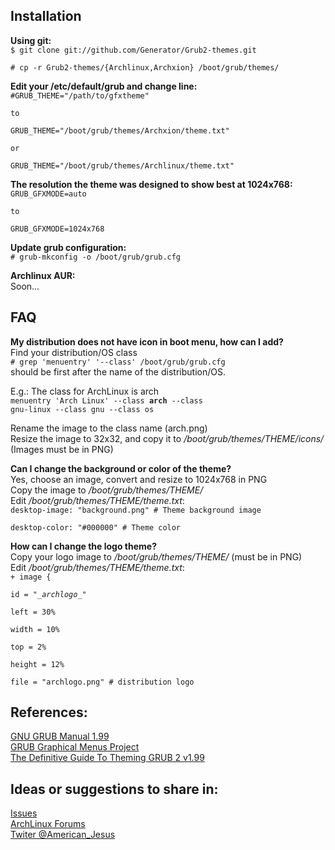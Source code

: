 ## Installation

**Using git:**  
<code>$ git clone git://github.com/Generator/Grub2-themes.git  
 \# cp -r Grub2-themes/{Archlinux,Archxion} /boot/grub/themes/</code>

**Edit your /etc/default/grub and change line:**
<code>\#GRUB_THEME="/path/to/gfxtheme"  
to  
GRUB_THEME="/boot/grub/themes/Archxion/theme.txt"  
or  
GRUB_THEME="/boot/grub/themes/Archlinux/theme.txt"</code>

**The resolution the theme was designed to show best at 1024x768:**  
<code>GRUB_GFXMODE=auto  
to  
GRUB_GFXMODE=1024x768</code>  

**Update grub configuration:**  
<code>\# grub-mkconfig -o /boot/grub/grub.cfg</code>

**Archlinux AUR:**  
Soon...


## FAQ  

**My distribution does not have icon in boot menu, how can I add?**  
Find your distribution/OS class  
<code>\# grep 'menuentry' '--class' /boot/grub/grub.cfg</code>  
should be first after the name of the distribution/OS.  

E.g.: The class for ArchLinux is arch  
<code>menuentry 'Arch Linux' --class **arch** --class gnu-linux --class gnu --class os</code>  

Rename the image to the class name (arch.png)  
Resize the image to 32x32, and copy it to */boot/grub/themes/THEME/icons/*  
(Images must be in PNG)  

**Can I change the background or color of the theme?**  
Yes, choose an image, convert and resize to 1024x768 in PNG  
Copy the image to */boot/grub/themes/THEME/*  
Edit */boot/grub/themes/THEME/theme.txt*:  
<code>desktop-image: "background.png" # Theme background image  
desktop-color: "#000000" # Theme color</code>


**How can I change the logo theme?**  
Copy your logo image to */boot/grub/themes/THEME/* (must be in PNG)  
Edit */boot/grub/themes/THEME/theme.txt*:  
<code>\+ image {  
id = "\__archlogo__"  
left = 30%  
width = 10%  
top = 2%  
height = 12%  
file = "archlogo.png" \# distribution logo</code>  


## References: 
[GNU GRUB Manual 1.99](http://www.gnu.org/software/grub/manual/grub.html#Theme-file-format)  
[GRUB Graphical Menus Project](http://grub.gibibit.com/Theme_format)  
[The Definitive Guide To Theming GRUB 2 v1.99](https://docs.google.com/open?id=0B82343FTJphIbElHUGVac1hBZnc)  


## Ideas or suggestions to share in: 
[Issues](https://github.com/Generator/Grub2-themes/issues)  
[ArchLinux Forums](https://bbs.archlinux.org/viewtopic.php?id=141631)  
[Twiter @American_Jesus](https://twitter.com/American_Jesus)  

